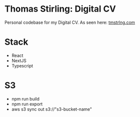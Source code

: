 # Thomas Stirling: Digital CV
Personal codebase for my Digital CV. As seen here: [tmstrlng.com](https://tmstrlng.com/)

# Stack
- React
- NextJS
- Typescript

# S3
- npm run build
- npm run export
- aws s3 sync out s3://"s3-bucket-name"
